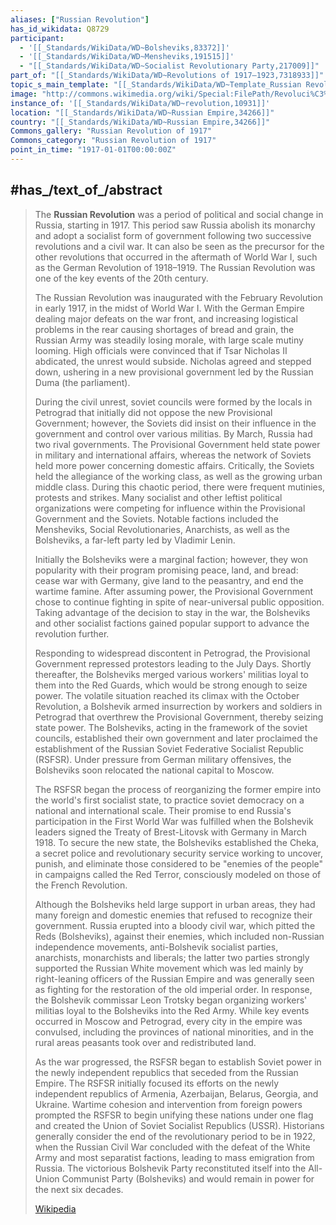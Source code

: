 ```yaml
---
aliases: ["Russian Revolution"]
has_id_wikidata: Q8729
participant:
  - '[[_Standards/WikiData/WD~Bolsheviks,83372]]'
  - '[[_Standards/WikiData/WD~Mensheviks,191515]]'
  - "[[_Standards/WikiData/WD~Socialist Revolutionary Party,217009]]"
part_of: "[[_Standards/WikiData/WD~Revolutions of 1917–1923,7318933]]"
topic_s_main_template: "[[_Standards/WikiData/WD~Template_Russian Revolution,14398246]]"
image: "http://commons.wikimedia.org/wiki/Special:FilePath/Revoluci%C3%B3n-marzo-rusia--russianbolshevik00rossuoft.png"
instance_of: '[[_Standards/WikiData/WD~revolution,10931]]'
location: "[[_Standards/WikiData/WD~Russian Empire,34266]]"
country: "[[_Standards/WikiData/WD~Russian Empire,34266]]"
Commons_gallery: "Russian Revolution of 1917"
Commons_category: "Russian Revolution of 1917"
point_in_time: "1917-01-01T00:00:00Z"
---
```


## #has_/text_of_/abstract 

> The **Russian Revolution** was a period of political and social change in Russia, starting in 1917. This period saw Russia abolish its monarchy and adopt a socialist form of government following two successive revolutions and a civil war. It can also be seen as the precursor for the other revolutions that occurred in the aftermath of World War I, such as the German Revolution of 1918–1919. The Russian Revolution was one of the key events of the 20th century.
>
> The Russian Revolution was inaugurated with the February Revolution in early 1917, in the midst of World War I. With the German Empire dealing major defeats on the war front, and increasing logistical problems in the rear causing shortages of bread and grain, the Russian Army was steadily losing morale, with large scale mutiny looming. High officials were convinced that if Tsar Nicholas II abdicated, the unrest would subside. Nicholas agreed and stepped down, ushering in a new provisional government led by the Russian Duma (the parliament).
>
> During the civil unrest, soviet councils were formed by the locals in Petrograd that initially did not oppose the new Provisional Government; however, the Soviets did insist on their influence in the government and control over various militias. By March, Russia had two rival governments. The Provisional Government held state power in military and international affairs, whereas the network of Soviets held more power concerning domestic affairs. Critically, the Soviets held the allegiance of the working class, as well as the growing urban middle class. During this chaotic period, there were frequent mutinies, protests and strikes. Many socialist and other leftist political organizations were competing for influence within the Provisional Government and the Soviets. Notable factions included the Mensheviks, Social Revolutionaries, Anarchists, as well as the Bolsheviks, a far-left party led by Vladimir Lenin.
>
> Initially the Bolsheviks were a marginal faction; however, they won popularity with their program promising peace, land, and bread: cease war with Germany, give land to the peasantry, and end the wartime famine. After assuming power, the Provisional Government chose to continue fighting in spite of near-universal public opposition. Taking advantage of the decision to stay in the war, the Bolsheviks and other socialist factions gained popular support to advance the revolution further.
>
> Responding to widespread discontent in Petrograd, the Provisional Government repressed protestors leading to the July Days. Shortly thereafter, the Bolsheviks merged various workers' militias loyal to them into the Red Guards, which would be strong enough to seize power. The volatile situation reached its climax with the October Revolution, a Bolshevik armed insurrection by workers and soldiers in Petrograd that overthrew the Provisional Government, thereby seizing state power. The Bolsheviks, acting in the framework of the soviet councils, established their own government and later proclaimed the establishment of the Russian Soviet Federative Socialist Republic (RSFSR). Under pressure from German military offensives, the Bolsheviks soon relocated the national capital to Moscow.
>
> The RSFSR began the process of reorganizing the former empire into the world's first socialist state, to practice soviet democracy on a national and international scale. Their promise to end Russia's participation in the First World War was fulfilled when the Bolshevik leaders signed the Treaty of Brest-Litovsk with Germany in March 1918. To secure the new state, the Bolsheviks established the Cheka, a secret police and revolutionary security service working to uncover, punish, and eliminate those considered to be "enemies of the people" in campaigns called the Red Terror, consciously modeled on those of the French Revolution.
>
> Although the Bolsheviks held large support in urban areas, they had many foreign and domestic enemies that refused to recognize their government. Russia erupted into a bloody civil war, which pitted the Reds (Bolsheviks), against their enemies, which included non-Russian independence movements, anti-Bolshevik socialist parties, anarchists, monarchists and liberals; the latter two parties strongly supported the Russian White movement which was led mainly by right-leaning officers of the Russian Empire and was generally seen as fighting for the restoration of the old imperial order. In response, the Bolshevik commissar Leon Trotsky began organizing workers' militias loyal to the Bolsheviks into the Red Army. While key events occurred in Moscow and Petrograd, every city in the empire was convulsed, including the provinces of national minorities, and in the rural areas peasants took over and redistributed land.
>
> As the war progressed, the RSFSR began to establish Soviet power in the newly independent republics that seceded from the Russian Empire. The RSFSR initially focused its efforts on the newly independent republics of Armenia, Azerbaijan, Belarus, Georgia, and Ukraine. Wartime cohesion and intervention from foreign powers prompted the RSFSR to begin unifying these nations under one flag and created the Union of Soviet Socialist Republics (USSR). Historians generally consider the end of the revolutionary period to be in 1922, when the Russian Civil War concluded with the defeat of the White Army and most separatist factions, leading to mass emigration from Russia. The victorious Bolshevik Party reconstituted itself into the All-Union Communist Party (Bolsheviks) and would remain in power for the next six decades.
>
> [Wikipedia](https://en.wikipedia.org/wiki/Russian%20Revolution) 


